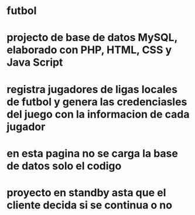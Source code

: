 # futbol
# projecto de base de datos MySQL, elaborado con PHP, HTML, CSS y Java Script
# registra jugadores de ligas locales de futbol y genera las credenciasles del juego con la informacion de cada jugador
# en esta pagina no se carga la base de datos solo el codigo
# proyecto en standby asta que el cliente decida si se continua o no
